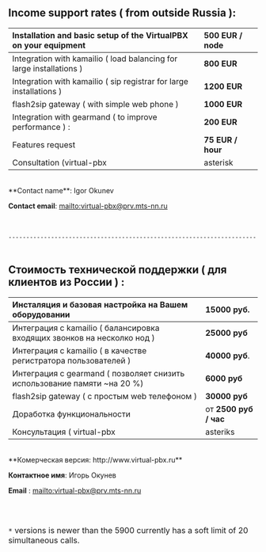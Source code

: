 ## Income support rates ( from outside Russia ): ##

| Installation and basic setup of the VirtualPBX on your equipment | **500 EUR**  / node |
|:-----------------------------------------------------------------|:--------------------|
| Integration with kamailio ( load balancing for large installations ) | **800 EUR** |
| Integration with kamailio ( sip registrar for large installations ) | **1200 EUR** |
| flash2sip gateway ( with simple web phone ) | **1000 EUR** |
| Integration with gearmand ( to improve performance ) : | **200 EUR** |
| Features request | **75 EUR / hour** |
| Consultation (virtual-pbx | asterisk | linux ) | **50 EUR / hour** |

<br />
**Contact name**: Igor Okunev

**Contact email**: [mailto:virtual-pbx@prv.mts-nn.ru](mailto:virtual-pbx@prv.mts-nn.ru)

<br /><br />
`----------------------------------------------------------------------`
<br /><br />

## Стоимость технической поддержки ( для клиентов из России ) : ##

| Инсталяция и базовая настройка на Вашем оборудовании | **15000 руб**. |
|:---------------------------------------------------------------------------------------------------|:------------------|
| Интеграция с kamailio ( балансировка входящих звонков на несколко нод ) | **25000 руб**|
| Интеграция с kamailio ( в качестве регистратора пользователей ) | **40000 руб**. |
| Интеграция с gearmand ( позволяет снизить использование памяти ~на 20 %) | **6000 руб** |
| flash2sip gateway ( с простым web телефоном ) | **30000 руб** |
| Доработка функциональности| от **2500 руб / час** |
| Консультация  ( virtual-pbx | asteriks | linux ) | **2000 руб / час** |

<br />
**Комерческая версия: http://www.virtual-pbx.ru**

**Контактное имя**: Игорь Окунев

**Email** : [mailto:virtual-pbx@prv.mts-nn.ru](mailto:virtual-pbx@prv.mts-nn.ru)

<br /><br />

<p align='left'>
<font size='3px'><code>*</code> versions is newer than the 5900 currently has a soft limit of 20 simultaneous calls.</font>
</p>